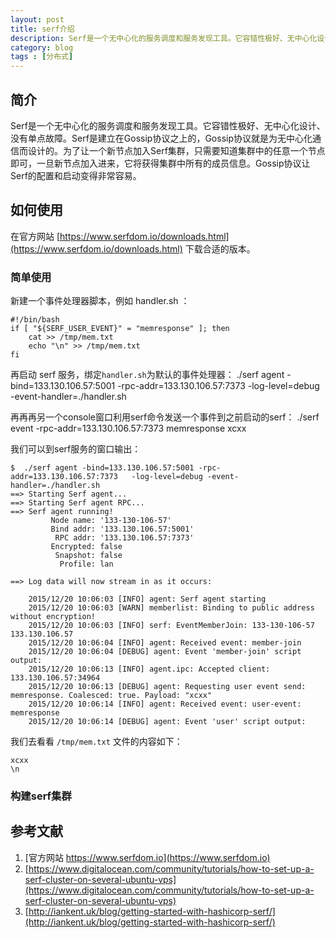 ```yaml
---
layout: post
title: serf介绍
description: Serf是一个无中心化的服务调度和服务发现工具。它容错性极好、无中心化设计、没有单点故障。Serf是建立在Gossip协议之上的，Gossip协议就是为无中心化通信而设计的。为了让一个新节点加入Serf集群，只需要知道集群中的任意一个节点即可，一旦新节点加入进来，它将获得集群中所有的成员信息。Gossip协议让Serf的配置和启动变得非常容易。
category: blog
tags : [分布式]
---
```


## 简介

Serf是一个无中心化的服务调度和服务发现工具。它容错性极好、无中心化设计、没有单点故障。Serf是建立在Gossip协议之上的，Gossip协议就是为无中心化通信而设计的。为了让一个新节点加入Serf集群，只需要知道集群中的任意一个节点即可，一旦新节点加入进来，它将获得集群中所有的成员信息。Gossip协议让Serf的配置和启动变得非常容易。

## 如何使用

在官方网站 [https://www.serfdom.io/downloads.html](https://www.serfdom.io/downloads.html) 下载合适的版本。


### 简单使用

新建一个事件处理器脚本，例如 handler.sh ：

```shell
#!/bin/bash
if [ "${SERF_USER_EVENT}" = "memresponse" ]; then
    cat >> /tmp/mem.txt
    echo "\n" >> /tmp/mem.txt
fi
```

再启动 serf 服务，绑定`handler.sh`为默认的事件处理器：
	./serf agent -bind=133.130.106.57:5001 -rpc-addr=133.130.106.57:7373   -log-level=debug -event-handler=./handler.sh

再再再另一个console窗口利用serf命令发送一个事件到之前启动的serf：
 	./serf event -rpc-addr=133.130.106.57:7373 memresponse xcxx

我们可以到serf服务的窗口输出：

	$  ./serf agent -bind=133.130.106.57:5001 -rpc-addr=133.130.106.57:7373   -log-level=debug -event-handler=./handler.sh
	==> Starting Serf agent...
	==> Starting Serf agent RPC...
	==> Serf agent running!
	         Node name: '133-130-106-57'
	         Bind addr: '133.130.106.57:5001'
	          RPC addr: '133.130.106.57:7373'
	         Encrypted: false
	          Snapshot: false
	           Profile: lan
	
	==> Log data will now stream in as it occurs:
	
	    2015/12/20 10:06:03 [INFO] agent: Serf agent starting
	    2015/12/20 10:06:03 [WARN] memberlist: Binding to public address without encryption!
	    2015/12/20 10:06:03 [INFO] serf: EventMemberJoin: 133-130-106-57 133.130.106.57
	    2015/12/20 10:06:04 [INFO] agent: Received event: member-join
	    2015/12/20 10:06:04 [DEBUG] agent: Event 'member-join' script output: 
	    2015/12/20 10:06:13 [INFO] agent.ipc: Accepted client: 133.130.106.57:34964
	    2015/12/20 10:06:13 [DEBUG] agent: Requesting user event send: memresponse. Coalesced: true. Payload: "xcxx"
	    2015/12/20 10:06:14 [INFO] agent: Received event: user-event: memresponse
	    2015/12/20 10:06:14 [DEBUG] agent: Event 'user' script output: 

我们去看看 `/tmp/mem.txt` 文件的内容如下：

	xcxx
	\n

### 构建serf集群




## 参考文献

1. [官方网站 https://www.serfdom.io](https://www.serfdom.io)
2. [https://www.digitalocean.com/community/tutorials/how-to-set-up-a-serf-cluster-on-several-ubuntu-vps](https://www.digitalocean.com/community/tutorials/how-to-set-up-a-serf-cluster-on-several-ubuntu-vps)
3. [http://iankent.uk/blog/getting-started-with-hashicorp-serf/](http://iankent.uk/blog/getting-started-with-hashicorp-serf/)




